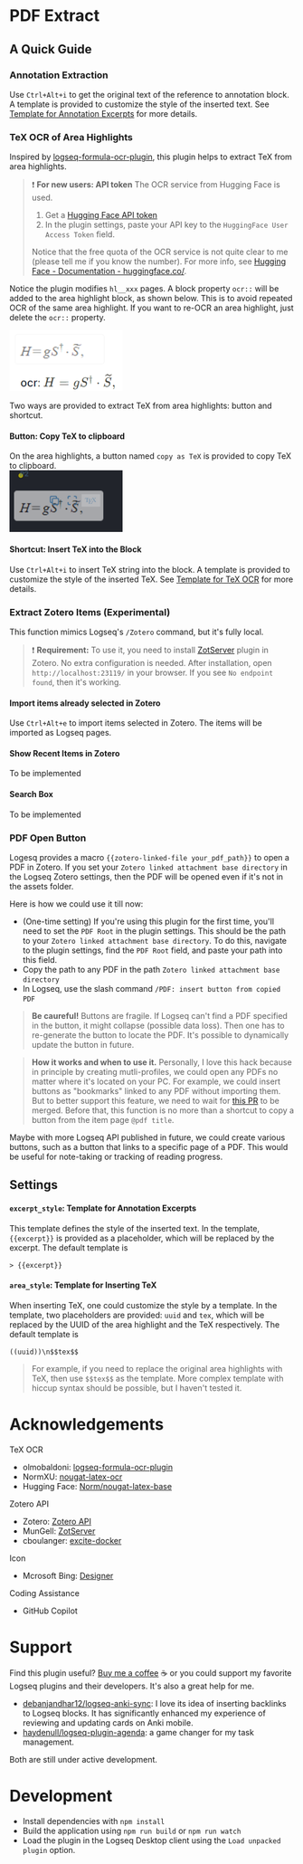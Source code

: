 # PDF Extract
## A Quick Guide
### Annotation Extraction
Use `Ctrl+Alt+i` to get the original text of the reference to annotation block. A template is provided to customize the style of the inserted text. See [Template for Annotation Excerpts](#excerpt_style-template-for-annotation-excerpts) for more details.

<!-- TODO explain the pdf-ref property -->

### TeX OCR of Area Highlights
Inspired by [logseq-formula-ocr-plugin](https://github.com/olmobaldoni/logseq-formula-ocr-plugin), this plugin helps to extract TeX from area highlights.

> ❗ **For new users: API token** The OCR service from Hugging Face is used.
> 1. Get a [Hugging Face API token](https://huggingface.co/settings/tokens)
> 2. In the plugin settings, paste your API key to the `HuggingFace User Access Token` field.
> 
> Notice that the free quota of the OCR service is not quite clear to me (please tell me if you know the number). For more info, see [Hugging Face - Documentation - huggingface.co/](https://huggingface.co/docs).

Notice the plugin modifies `hl__xxx` pages. A block property `ocr::`  will be added to the area highlight block, as shown below. This is to avoid repeated OCR of the same area highlight. If you want to re-OCR an area highlight, just delete the `ocr::` property.

<img src="originalAreaHL.png" width="200" >


Two ways are provided to extract TeX from area highlights: button and shortcut.
#### Button: Copy TeX to clipboard
On the area highlights, a button named `copy as TeX` is provided to copy TeX to clipboard.  
<img src="areaHL.png" width="200" >


#### Shortcut: Insert TeX into the Block
Use `Ctrl+Alt+i` to insert TeX string into the block. A template is provided to customize the style of the inserted TeX. See [Template for TeX OCR](#area_style-template-for-inserting-tex) for more details.


### Extract Zotero Items  (Experimental)
 This function mimics Logseq's `/Zotero` command, but it's fully local.

> ❗ **Requirement:** To use it, you need to install [ZotServer](https://github.com/e-zz/ZotServer/releases) plugin in Zotero. No extra configuration is needed. After installation, open `http://localhost:23119/` in your browser. If you see `No endpoint found`, then it's working.

#### Import items already selected in Zotero 
Use `Ctrl+Alt+e` to import items selected in Zotero. The items will be imported as Logseq pages.

#### Show Recent Items in Zotero
To be implemented

#### Search Box 
To be implemented

### PDF Open Button 
Logesq provides a macro `{{zotero-linked-file your_pdf_path}}` to open a PDF in Zotero. If you set your `Zotero linked attachment base directory` in the Logseq Zotero settings, then the PDF will be opened even if it's not in the assets folder.

Here is how we could use it till now:
- (One-time setting) If you're using this plugin for the first time, you'll need to set the `PDF Root` in the plugin settings. This should be the path to your `Zotero linked attachment base directory`. To do this, navigate to the plugin settings, find the `PDF Root` field, and paste your path into this field.
- Copy the path to any PDF in the path `Zotero linked attachment base directory`
- In Logseq, use the slash command `/PDF: insert button from copied PDF`

> **Be caureful!** Buttons are fragile. If Logseq can't find a PDF specified in the button, it might collapse (possible data loss). Then one has to re-generate the button to locate the PDF. It's possible to dynamically update the button in future.

> **How it works and when to use it.**
Personally, I love this hack because in principle by creating mutli-profiles, we could open any PDFs no matter where it's located on your PC. For example, we could insert buttons as "bookmarks" linked to any PDF without importing them. But to better support this feature, we need to wait for [this PR](https://github.com/logseq/logseq/pull/10430) to be merged. Before that, this function is no more than a shortcut to copy a button from the item page `@pdf title`.

Maybe with more Logseq API published in future, we could create various buttons, such as a button that links to a specific page of a PDF. This would be useful for note-taking or tracking of reading progress.

## Settings
#### `excerpt_style`: Template for Annotation Excerpts
This template defines the style of the inserted text. In the template, `{{excerpt}}` is provided as a placeholder, which will be replaced by the excerpt. The default template is
``` 
> {{excerpt}}
```

#### `area_style`: Template for Inserting TeX 
When inserting TeX, one could customize the style by a template. In the template, two placeholders are provided: `uuid` and `tex`, which will be replaced by the UUID of the area highlight and the TeX respectively. The default template is
```
((uuid))\n$$tex$$
```
> For example, if you need to replace the original area highlights with TeX, then use `$$tex$$` as the template. More complex template with hiccup syntax should be possible, but I haven't tested it.

# Acknowledgements
TeX OCR
- olmobaldoni: [logseq-formula-ocr-plugin](https://github.com/olmobaldoni/logseq-formula-ocr-plugin)
- NormXU: [nougat-latex-ocr](https://github.com/NormXU/nougat-latex-ocr)
- Hugging Face: [Norm/nougat-latex-base](https://huggingface.co/Norm/nougat-latex-base)

Zotero API 
- Zotero: [Zotero API](https://www.zotero.org/support/dev/web_api/v3/start)
- MunGell: [ZotServer](https://github.com/MunGell/ZotServer)
- cboulanger: [excite-docker](https://github.com/cboulanger/excite-docker)

Icon
- Mcrosoft Bing: [Designer](https://www.bing.com/images/create/)

Coding Assistance
- GitHub Copilot


# Support
Find this plugin useful? [Buy me a coffee](https://www.buymeacoffee.com/e.zz) ☕️ or you could support my favorite Logseq plugins and their developers. It's also a great help for me. 
- [debanjandhar12/logseq-anki-sync](https://github.com/debanjandhar12/logseq-anki-sync): I love its idea of inserting backlinks to Logseq blocks. It has significantly enhanced my experience of reviewing and updating cards on Anki mobile.
-  [haydenull/logseq-plugin-agenda](https://github.com/haydenull/logseq-plugin-agenda): a game changer for my task management.

Both are still under active development.

# Development

- Install dependencies with `npm install`
- Build the application using `npm run build` or `npm run watch`
- Load the plugin in the Logseq Desktop client using the `Load unpacked plugin` option.